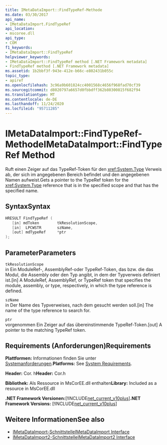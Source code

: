```yaml
---
title: IMetaDataImport::FindTypeRef-Methode
ms.date: 03/30/2017
api_name:
- IMetaDataImport.FindTypeRef
api_location:
- mscoree.dll
api_type:
- COM
f1_keywords:
- IMetaDataImport::FindTypeRef
helpviewer_keywords:
- IMetaDataImport::FindTypeRef method [.NET Framework metadata]
- FindTypeRef method [.NET Framework metadata]
ms.assetid: 1b2bbf3f-943e-412e-b66c-e802431b055c
topic_type:
- apiref
ms.openlocfilehash: 3c96a9b601824cc4001568c4656f968fad70cf39
ms.sourcegitcommit: d8020797a6657d0fbbdff362b80300815f682f94
ms.translationtype: MT
ms.contentlocale: de-DE
ms.lasthandoff: 11/24/2020
ms.locfileid: "95711285"
---
```

# <a name="imetadataimportfindtyperef-method"></a><span data-ttu-id="0dfd8-102">IMetaDataImport::FindTypeRef-Methode</span><span class="sxs-lookup"><span data-stu-id="0dfd8-102">IMetaDataImport::FindTypeRef Method</span></span>

<span data-ttu-id="0dfd8-103">Ruft einen Zeiger auf das TypeRef-Token für den <xref:System.Type> Verweis ab, der sich im angegebenen Bereich befindet und den angegebenen Namen aufweist.</span><span class="sxs-lookup"><span data-stu-id="0dfd8-103">Gets a pointer to the TypeRef token for the <xref:System.Type> reference that is in the specified scope and that has the specified name.</span></span>  
  
## <a name="syntax"></a><span data-ttu-id="0dfd8-104">Syntax</span><span class="sxs-lookup"><span data-stu-id="0dfd8-104">Syntax</span></span>  
  
```cpp  
HRESULT FindTypeRef (  
   [in] mdToken        tkResolutionScope,  
   [in]  LPCWSTR       szName,  
   [out] mdTypeRef     *ptr  
);  
```  
  
## <a name="parameters"></a><span data-ttu-id="0dfd8-105">Parameter</span><span class="sxs-lookup"><span data-stu-id="0dfd8-105">Parameters</span></span>  

 `tkResolutionScope`  
 <span data-ttu-id="0dfd8-106">in Ein ModuleRef-, AssemblyRef-oder TypeRef-Token, das bzw. die das Modul, die Assembly oder den Typ angibt, in dem der Typverweis definiert ist.</span><span class="sxs-lookup"><span data-stu-id="0dfd8-106">[in] A ModuleRef, AssemblyRef, or TypeRef token that specifies the module, assembly, or type, respectively, in which the type reference is defined.</span></span>  
  
 `szName`  
 <span data-ttu-id="0dfd8-107">in Der Name des Typverweises, nach dem gesucht werden soll.</span><span class="sxs-lookup"><span data-stu-id="0dfd8-107">[in] The name of the type reference to search for.</span></span>  
  
 `ptr`  
 <span data-ttu-id="0dfd8-108">vorgenommen Ein Zeiger auf das übereinstimmende TypeRef-Token.</span><span class="sxs-lookup"><span data-stu-id="0dfd8-108">[out] A pointer to the matching TypeRef token.</span></span>  
  
## <a name="requirements"></a><span data-ttu-id="0dfd8-109">Requirements (Anforderungen)</span><span class="sxs-lookup"><span data-stu-id="0dfd8-109">Requirements</span></span>  

 <span data-ttu-id="0dfd8-110">**Plattformen:** Informationen finden Sie unter [Systemanforderungen](../../get-started/system-requirements.md).</span><span class="sxs-lookup"><span data-stu-id="0dfd8-110">**Platforms:** See [System Requirements](../../get-started/system-requirements.md).</span></span>  
  
 <span data-ttu-id="0dfd8-111">**Header:** Cor. h</span><span class="sxs-lookup"><span data-stu-id="0dfd8-111">**Header:** Cor.h</span></span>  
  
 <span data-ttu-id="0dfd8-112">**Bibliothek:** Als Ressource in MsCorEE.dll enthalten</span><span class="sxs-lookup"><span data-stu-id="0dfd8-112">**Library:** Included as a resource in MsCorEE.dll</span></span>  
  
 <span data-ttu-id="0dfd8-113">**.NET Framework Versionen:**[!INCLUDE[net_current_v10plus](../../../../includes/net-current-v10plus-md.md)]</span><span class="sxs-lookup"><span data-stu-id="0dfd8-113">**.NET Framework Versions:** [!INCLUDE[net_current_v10plus](../../../../includes/net-current-v10plus-md.md)]</span></span>  
  
## <a name="see-also"></a><span data-ttu-id="0dfd8-114">Weitere Informationen</span><span class="sxs-lookup"><span data-stu-id="0dfd8-114">See also</span></span>

- [<span data-ttu-id="0dfd8-115">IMetaDataImport-Schnittstelle</span><span class="sxs-lookup"><span data-stu-id="0dfd8-115">IMetaDataImport Interface</span></span>](imetadataimport-interface.md)
- [<span data-ttu-id="0dfd8-116">IMetaDataImport2-Schnittstelle</span><span class="sxs-lookup"><span data-stu-id="0dfd8-116">IMetaDataImport2 Interface</span></span>](imetadataimport2-interface.md)
